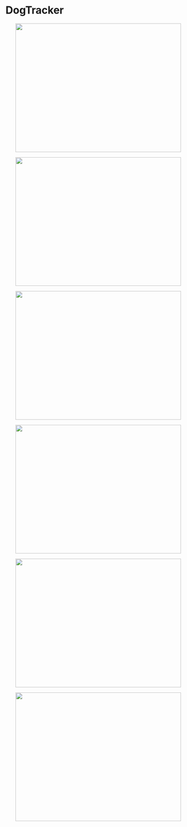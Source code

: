# DogTracker

<p align="center">
 <img src="https://user-images.githubusercontent.com/84048902/212709788-9b7f2c9a-71a6-4f4a-ba4e-257ef968cf50.jpg" width="450" height="350" />
</p>

<p align="center">
 <img src="https://user-images.githubusercontent.com/84048902/212710030-bf216741-5c6e-4d41-b1eb-7afb9e2cc2fa.jpg" width="450" height="350" />
</p>

<p align="center">
 <img src="https://user-images.githubusercontent.com/84048902/212710104-7b51708a-f13b-433a-8f86-66c413101cbf.jpg" width="450" height="350" />
</p>
<p align="center">
 <img src="https://user-images.githubusercontent.com/84048902/212710182-58374534-d7c3-4aad-b303-1bfea484f13b.jpg" width="450" height="350" />
</p>

<p align="center">
 <img src="https://user-images.githubusercontent.com/84048902/212710327-60b19605-ecbf-46e6-a0a6-cbc3e2926822.png" width="450" height="350" />
</p>
<p align="center">
 <img src="https://user-images.githubusercontent.com/84048902/212710333-8f7b65ba-5973-4a9e-a995-bf3947408a5c.png" width="450" height="350" />
</p>


